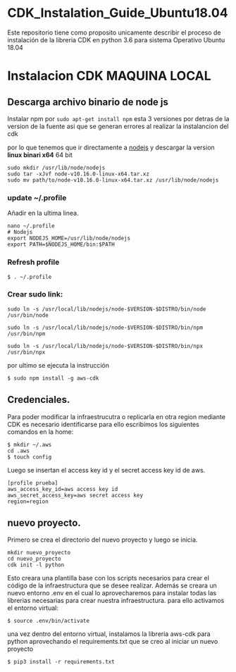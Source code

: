 # CDK_Instalation_Guide_Ubuntu18.04
Este repositorio tiene como proposito unicamente describir el proceso de instalación de la libreria CDK en python 3.6 para sistema Operativo Ubuntu 18.04

# Instalacion CDK MAQUINA LOCAL

## Descarga archivo binario de node js 
Instalar npm por `sudo apt-get install npm` esta 3 versiones por detras de la version de la fuente asi que se generan errores al realizar la instalancion del cdk

por lo que tenemos que ir directamente a [nodejs](https://nodejs.org/en/download/) y descargar la version 
**linux binari x64** 64 bit


```
sudo mkdir /usr/lib/node/nodejs
sudo tar -xJvf node-v10.16.0-linux-x64.tar.xz
sudo mv path/to/node-v10.16.0-linux-x64.tar.xz /usr/lib/node/nodejs
```  


### update ~/.profile
Añadir en la ultima linea.

```
nano ~/.profile
# Nodejs
export NODEJS_HOME=/usr/lib/node/nodejs
export PATH=$NODEJS_HOME/bin:$PATH
```
### Refresh profile

```
$ . ~/.profile
```

### Crear **sudo** link:

```
sudo ln -s /usr/local/lib/nodejs/node-$VERSION-$DISTRO/bin/node /usr/bin/node

sudo ln -s /usr/local/lib/nodejs/node-$VERSION-$DISTRO/bin/npm /usr/bin/npm

sudo ln -s /usr/local/lib/nodejs/node-$VERSION-$DISTRO/bin/npx /usr/bin/npx
```

por ultimo se ejecuta la instrucción

`$ sudo npm install -g aws-cdk`


## Credenciales.
Para poder modificar la infraestrucutra o replicarla en otra region mediante CDK es necesario identificarse para ello escribimos los siguientes comandos en la home:

```
$ mkdir ~/.aws
cd .aws
$ touch config
```

Luego se insertan el access key id y el secret access key id de aws.

```
[profile prueba]
aws_access_key_id=aws access key id
aws_secret_access_key=aws secret access key
region=region
```

## nuevo proyecto.

Primero se crea el directorio del nuevo proyecto y luego se inicia.

```
mkdir nuevo_proyecto
cd nuevo_proyecto
cdk init -l python
```

Esto creara una plantilla base con los scripts necesarios para crear el código de la infraestructura que se desee realizar. Además se creara un nuevo entorno .env en el cual lo aprovecharemos para instalar todas las librerias necesarias para crear nuestra infraestructura.
para ello activamos el entorno virtual:

```
$ source .env/bin/activate
```
una vez dentro del entorno virtual, instalamos la libreria aws-cdk para python aprovechando el requirements.txt que se creo al iniciar un nuevo proyecto
```
$ pip3 install -r requirements.txt
```
